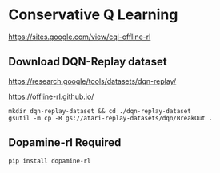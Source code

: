 # Conservative Q Learning

https://sites.google.com/view/cql-offline-rl


## Download DQN-Replay dataset

https://research.google/tools/datasets/dqn-replay/

https://offline-rl.github.io/

```
mkdir dqn-replay-dataset && cd ./dqn-replay-dataset
gsutil -m cp -R gs://atari-replay-datasets/dqn/BreakOut .
```

## Dopamine-rl Required

`pip install dopamine-rl`

